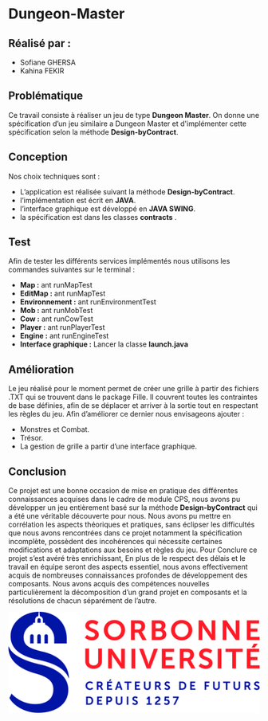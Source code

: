 # Dungeon-Master
## Réalisé par :

* Sofiane GHERSA
* Kahina FEKIR

## Problématique
Ce travail consiste à réaliser un jeu de type **Dungeon Master**.
On donne une spécification d’un jeu similaire a Dungeon Master et
d'implémenter cette spécification selon la méthode **Design-byContract**.

## Conception
Nos choix techniques sont :

* L’application est réalisée suivant la méthode **Design-byContract**.
* l’implémentation est écrit en **JAVA**.
* l’interface graphique est développé en **JAVA SWING**.
* la spécification est dans les classes **contracts** .

## Test
Afin de tester les différents services implémentés nous utilisons les commandes
suivantes sur le terminal :

* **Map :** ant runMapTest
* **EditMap :** ant runMapTest
* **Environnement :** ant runEnvironmentTest
* **Mob :** ant runMobTest
* **Cow :** ant runCowTest
* **Player :** ant runPlayerTest
* **Engine :** ant runEngineTest
* **Interface graphique :** Lancer la classe **launch.java**

## Amélioration
Le jeu réalisé pour le moment permet de créer une grille à partir des
fichiers .TXT qui se trouvent dans le package Fille. Il couvrent toutes les contraintes
de base définies, afin de se déplacer et arriver à la sortie tout en respectant les
règles du jeu.
Afin d’améliorer ce dernier nous envisageons ajouter :
* Monstres et Combat.
* Trésor.
* La gestion de grille a partir d’une interface graphique.

## Conclusion
Ce projet est une bonne occasion de mise en pratique des différentes
connaissances acquises dans le cadre de module CPS, nous avons pu développer
un jeu entièrement basé sur la méthode **Design-byContract** qui a été une véritable
découverte pour nous.
Nous avons pu mettre en corrélation les aspects théoriques et pratiques,
sans éclipser les difficultés que nous avons rencontrées dans ce projet notamment la
spécification incomplète, possèdent des incohérences qui nécessite certaines
modifications et adaptations aux besoins et règles du jeu.
Pour Conclure ce projet s’est avéré très enrichissant, En plus de le
respect des délais et le travail en équipe seront des aspects essentiel, nous avons
effectivement acquis de nombreuses connaissances profondes de développement
des composants. Nous avons acquis des compétences nouvelles particulièrement la
décomposition d’un grand projet en composants et la résolutions de chacun
séparément de l’autre.


![UPMC](LOGO.jpg)
